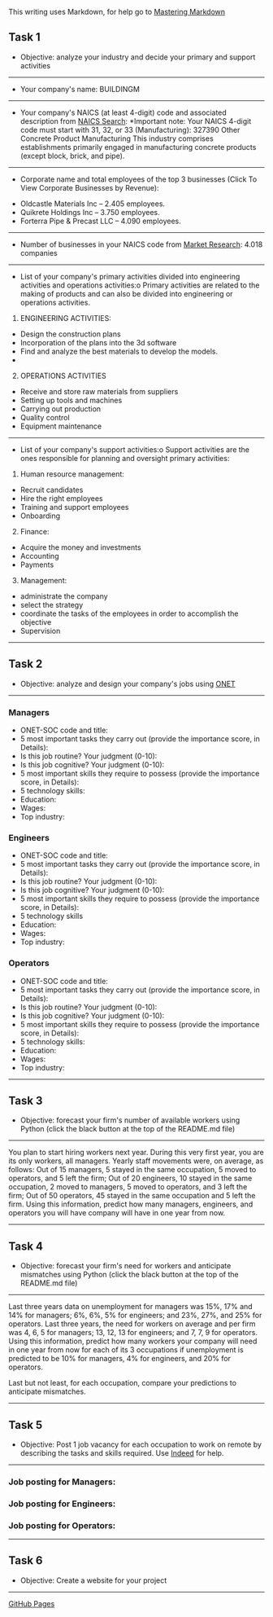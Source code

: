 This writing uses Markdown, for help go to [Mastering Markdown](https://guides.github.com/features/mastering-markdown/)

## Task 1
* Objective: analyze your industry and decide your primary and support activities 
***
* Your company's name: BUILDINGM
***
* Your company's NAICS (at least 4-digit) code and associated description from [NAICS Search](https://www.naics.com/search/): 
*Important note: Your NAICS 4-digit code must start with 31, 32, or 33 (Manufacturing): 327390 Other Concrete Product Manufacturing
This industry comprises establishments primarily engaged in manufacturing concrete products (except block, brick, and pipe).
***
* Corporate name and total employees of the top 3 businesses (Click To View Corporate Businesses by Revenue):
-   Oldcastle Materials Inc – 2.405 employees.
- 	Quikrete Holdings Inc – 3.750 employees.
- 	Forterra Pipe & Precast LLC – 4.090 employees.

***
* Number of businesses in your NAICS code from [Market Research](https://www.naics.com/market-research/): 4.018 companies
***
* List of your company's primary activities divided into engineering activities and operations activities:o	Primary activities are related to the making of products and can also be divided into engineering or operations activities.
1. ENGINEERING ACTIVITIES:
- Design the construction plans
- Incorporation of the plans into the 3d software
- Find and analyze the best materials to develop the models. 
- 

2. OPERATIONS ACTIVITIES
- Receive and store raw materials from suppliers
- Setting up tools and machines 
- Carrying out production
- Quality control 
- Equipment maintenance



***
* List of your company's support activities:o	Support activities are the ones responsible for planning and oversight primary activities:
1. Human resource management: 
- Recruit candidates 
- Hire the right employees
- Training and support employees
- Onboarding
2. Finance:
- Acquire the money and investments
- Accounting
- Payments
3. Management: 
- administrate the company
- select the strategy
- coordinate the tasks of the employees in order to accomplish the objective
- Supervision

***

## Task 2
* Objective: analyze and design your company's jobs using [ONET](https://www.onetonline.org/) 
***
### Managers
* ONET-SOC code and title:
* 5 most important tasks they carry out (provide the importance score, in Details):
* Is this job routine? Your judgment (0-10):
* Is this job cognitive? Your judgment (0-10):
* 5 most important skills they require to possess (provide the importance score, in Details):
* 5 technology skills:
* Education:
* Wages:
* Top industry:
### Engineers
* ONET-SOC code and title:
* 5 most important tasks they carry out (provide the importance score, in Details):
* Is this job routine? Your judgment (0-10):
* Is this job cognitive? Your judgment (0-10):
* 5 most important skills they require to possess (provide the importance score, in Details):
* 5 technology skills
* Education:
* Wages:
* Top industry:
### Operators
* ONET-SOC code and title:
* 5 most important tasks they carry out (provide the importance score, in Details):
* Is this job routine? Your judgment (0-10):
* Is this job cognitive? Your judgment (0-10):
* 5 most important skills they require to possess (provide the importance score, in Details):
* 5 technology skills:
* Education:
* Wages:
* Top industry:
***

## Task 3
* Objective: forecast your firm's number of available workers using Python (click the black button at the top of the README.md file)
***
You plan to start hiring workers next year. During this very first year, you are its only workers, all managers. Yearly staff movements were, on average, as follows: Out of 15 managers, 5 stayed in the same occupation, 5 moved to operators, and 5 left the firm; Out of 20 engineers, 10 stayed in the same occupation, 2 moved to managers, 5 moved to operators, and 3 left the firm; Out of 50 operators, 45 stayed in the same occupation and 5 left the firm. Using this information, predict how many managers, engineers, and operators you will have company will have in one year from now.
***

## Task 4
* Objective: forecast your firm's need for workers and anticipate mismatches using Python (click the black button at the top of the README.md file)
***
Last three years data on unemployment for managers was 15%, 17% and 14% for managers; 6%, 6%, 5% for engineers; and 23%, 27%, and 25% for operators. Last three years, the need for workers on average and per firm was 4, 6, 5 for managers; 13, 12, 13 for engineers; and 7, 7, 9 for operators. Using this information, predict how many workers your company will need in one year from now for each of its 3 occupations if unemployment is predicted to be 10% for managers, 4% for engineers, and 20% for operators. 

Last but not least, for each occupation, compare your predictions to anticipate mismatches.
***

## Task 5
* Objective: Post 1 job vacancy for each occupation to work on remote by describing the tasks and skills required. Use [Indeed](https://www.indeed.com/l-Remote-jobs.html) for help.
***
### Job posting for Managers:
### Job posting for Engineers:
### Job posting for Operators:
***

## Task 6
* Objective: Create a website for your project
***
[GitHub Pages](https://pages.github.com/)
